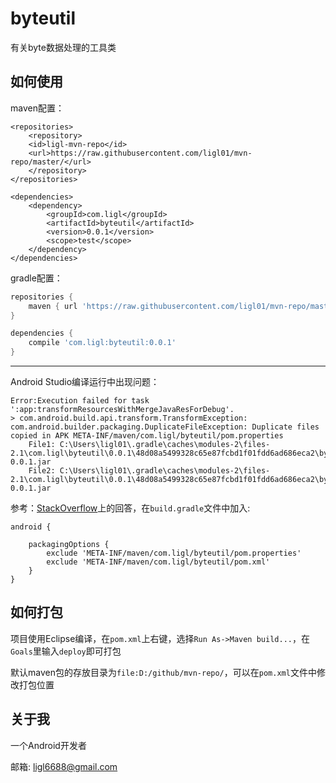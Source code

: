 # byteutil

有关byte数据处理的工具类

## 如何使用

maven配置：

```maven
<repositories>
    <repository>
    <id>ligl-mvn-repo</id>
    <url>https://raw.githubusercontent.com/ligl01/mvn-repo/master/</url>
    </repository>
</repositories>
  
<dependencies>
    <dependency>
        <groupId>com.ligl</groupId>
        <artifactId>byteutil</artifactId>
        <version>0.0.1</version>
        <scope>test</scope>
    </dependency>
</dependencies>
```

gradle配置：

```gradle
repositories {
    maven { url 'https://raw.githubusercontent.com/ligl01/mvn-repo/master'}
}

dependencies {
    compile 'com.ligl:byteutil:0.0.1'
}
```

------------

Android Studio编译运行中出现问题：

```
Error:Execution failed for task ':app:transformResourcesWithMergeJavaResForDebug'.
> com.android.build.api.transform.TransformException: com.android.builder.packaging.DuplicateFileException: Duplicate files copied in APK META-INF/maven/com.ligl/byteutil/pom.properties
	File1: C:\Users\ligl01\.gradle\caches\modules-2\files-2.1\com.ligl\byteutil\0.0.1\48d08a5499328c65e87fcbd1f01fdd6ad686eca2\byteutil-0.0.1.jar
	File2: C:\Users\ligl01\.gradle\caches\modules-2\files-2.1\com.ligl\byteutil\0.0.1\48d08a5499328c65e87fcbd1f01fdd6ad686eca2\byteutil-0.0.1.jar
```

参考：[StackOverflow](http://stackoverflow.com/questions/27977396/android-studio-duplicate-files-copied-in-apk-meta-inf-dependencies-when-compile)上的回答，在`build.gradle`文件中加入:

```
android {

    packagingOptions {
        exclude 'META-INF/maven/com.ligl/byteutil/pom.properties'
        exclude 'META-INF/maven/com.ligl/byteutil/pom.xml'
    }
}
```

## 如何打包

项目使用Eclipse编译，在`pom.xml`上右键，选择`Run As->Maven build...`，在`Goals`里输入`deploy`即可打包

默认maven包的存放目录为`file:D:/github/mvn-repo/`，可以在`pom.xml`文件中修改打包位置

## 关于我
一个Android开发者

邮箱: ligl6688@gmail.com
